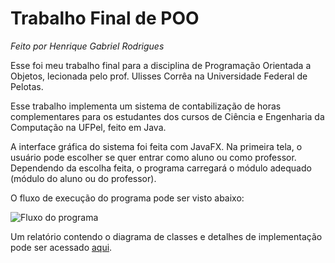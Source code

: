# Trabalho Final de POO
_Feito por Henrique Gabriel Rodrigues_

Esse foi meu trabalho final para a disciplina de Programação Orientada a Objetos, lecionada pelo prof. Ulisses Corrêa na Universidade Federal de Pelotas. 

Esse trabalho implementa um sistema de contabilização de horas complementares para os estudantes dos cursos de Ciência e Engenharia da Computação na UFPel, feito em Java.

A interface gráfica do sistema foi feita com JavaFX. Na primeira tela, o usuário pode escolher se quer entrar como aluno ou como professor. Dependendo da escolha feita, o programa carregará o módulo adequado (módulo do aluno ou do professor).

O fluxo de execução do programa pode ser visto abaixo:

![Fluxo do programa](https://lh3.googleusercontent.com/u/0/drive-viewer/AFDK6gMzvQgJnkiqPm-Hbceb4HsRKUFcn3SjCrW4ZdtwkO0dkamWpBR2AvIUO0qejwgQ6r0HIaTFo6G4vb0lTQoRRcnQ-aCpyw=w1870-h903)

Um relatório contendo o diagrama de classes e detalhes de implementação pode ser acessado [aqui](https://drive.google.com/file/d/1KRVHW4Dgfi-NfplLc3ByKRg5bhuynSPk/view?usp=share_link).
